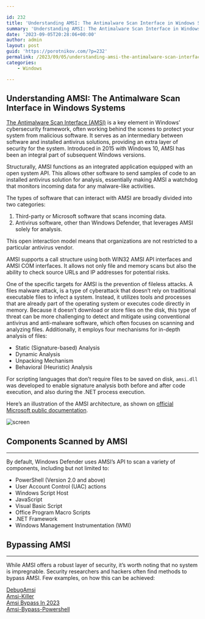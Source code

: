 ```yaml
---

id: 232
title: 'Understanding AMSI: The Antimalware Scan Interface in Windows Systems'
summary: 'Understanding AMSI: The Antimalware Scan Interface in Windows Systems'
date: '2023-09-05T20:28:06+00:00'
author: admin
layout: post
guid: 'https://porotnikov.com/?p=232'
permalink: /2023/09/05/understanding-amsi-the-antimalware-scan-interface-in-windows-systems/
categories:
    - Windows

---
```


## Understanding AMSI: The Antimalware Scan Interface in Windows Systems

[The Antimalware Scan Interface (AMSI)](https://learn.microsoft.com/en-us/windows/win32/amsi/antimalware-scan-interface-portal) is a key element in Windows’ cybersecurity framework, often working behind the scenes to protect your system from malicious software. It serves as an intermediary between software and installed antivirus solutions, providing an extra layer of security for the system. Introduced in 2015 with Windows 10, AMSI has been an integral part of subsequent Windows versions.

Structurally, AMSI functions as an integrated application equipped with an open system API. This allows other software to send samples of code to an installed antivirus solution for analysis, essentially making AMSI a watchdog that monitors incoming data for any malware-like activities.

The types of software that can interact with AMSI are broadly divided into two categories:

1. Third-party or Microsoft software that scans incoming data.
2. Antivirus software, other than Windows Defender, that leverages AMSI solely for analysis.

This open interaction model means that organizations are not restricted to a particular antivirus vendor.

AMSI supports a call structure using both WIN32 AMSI API interfaces and AMSI COM interfaces. It allows not only file and memory scans but also the ability to check source URLs and IP addresses for potential risks.

One of the specific targets for AMSI is the prevention of fileless attacks. A files malware attack, is a type of cyberattack that doesn’t rely on traditional executable files to infect a system. Instead, it utilizes tools and processes that are already part of the operating system or executes code directly in memory. Because it doesn’t download or store files on the disk, this type of threat can be more challenging to detect and mitigate using conventional antivirus and anti-malware software, which often focuses on scanning and analyzing files. Additionally, it employs four mechanisms for in-depth analysis of files:

- Static (Signature-based) Analysis
- Dynamic Analysis
- Unpacking Mechanism
- Behavioral (Heuristic) Analysis

For scripting languages that don’t require files to be saved on disk, `amsi.dll` was developed to enable signature analysis both before and after code execution, and also during the .NET process execution.

Here’s an illustration of the AMSI architecture, as shown on [official Microsoft public documentation](https://learn.microsoft.com/en-us/windows/win32/amsi/how-amsi-helps).

![screen](https://cdn.porotnikov.com/media/2023/09/24235741/amsi7archi.jpg)

## Components Scanned by AMSI

---

By default, Windows Defender uses AMSI’s API to scan a variety of components, including but not limited to:

- PowerShell (Version 2.0 and above)
- User Account Control (UAC) actions
- Windows Script Host
- JavaScript
- Visual Basic Script
- Office Program Macro Scripts
- .NET Framework
- Windows Management Instrumentation (WMI)

## Bypassing AMSI

---

While AMSI offers a robust layer of security, it’s worth noting that no system is impregnable. Security researchers and hackers often find methods to bypass AMSI. Few examples, on how this can be achieved:

[DebugAmsi](https://github.com/MzHmO/DebugAmsi)  
[Amsi-Killer](https://github.com/ZeroMemoryEx/Amsi-Killer)  
[Amsi Bypass In 2023](https://github.com/senzee1984/Amsi_Bypass_In_2023)  
[Amsi-Bypass-Powershell](https://github.com/S3cur3Th1sSh1t/Amsi-Bypass-Powershell/)
